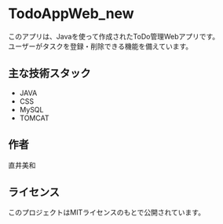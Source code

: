 # TodoAppWeb_new

このアプリは、Javaを使って作成されたToDo管理Webアプリです。  
ユーザーがタスクを登録・削除できる機能を備えています。

## 主な技術スタック
- JAVA
- CSS
- MySQL
- TOMCAT

## 作者
直井美和

## ライセンス
このプロジェクトはMITライセンスのもとで公開されています。
